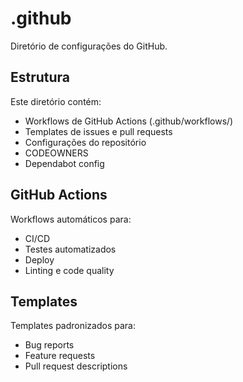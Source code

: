 # .github

Diretório de configurações do GitHub.

## Estrutura

Este diretório contém:
- Workflows de GitHub Actions (.github/workflows/)
- Templates de issues e pull requests
- Configurações do repositório
- CODEOWNERS
- Dependabot config

## GitHub Actions

Workflows automáticos para:
- CI/CD
- Testes automatizados
- Deploy
- Linting e code quality

## Templates

Templates padronizados para:
- Bug reports
- Feature requests
- Pull request descriptions
